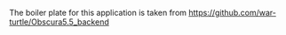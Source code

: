 The boiler plate for this application is taken from https://github.com/war-turtle/Obscura5.5_backend